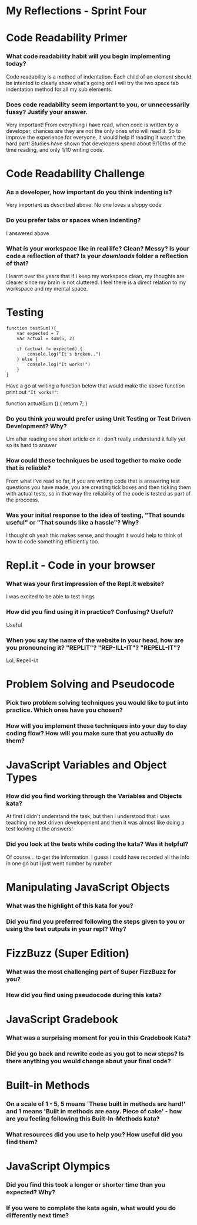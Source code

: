 # My Reflections - Sprint Four 

# Code Readability Primer

### What code readability habit will you begin implementing today?
Code readability is a method of indentation. Each child of an element should be intented to clearly show what's going on!
I will try the two space tab indentation method for all my sub elements. 


### Does code readability seem important to you, or unnecessarily fussy? Justify your answer.
Very important! From everything i have read, when code is written by a developer, chances are they are not the only ones who will read it. So to improve
the experience for everyone, it would help if reading it wasn't the hard part! Studies have shown that developers spend about 9/10ths of the time reading, and only 1/10 writing code. 




# Code Readability Challenge

### As a developer, how important do you think indenting is?

Very important as described above. No one loves a sloppy code 

### Do you prefer tabs or spaces when indenting?

I answered above

### What is your workspace like in real life? Clean? Messy? Is your code a reflection of that? Is your _downloads_ folder a reflection of that?

I learnt over the years that if i keep my workspace clean, my thoughts are clearer since my brain is not cluttered. I feel there is a direct relation to my workspace
and my mental space. 



# Testing

```
function testSum(){
    var expected = 7
    var actual = sum(5, 2)

    if (actual != expected) {
        console.log("It's broken..")
    } else {
        console.log("It works!")
    }
}
```
Have a go at writing a function below that would make the above function print out `"It works!"`: 

function actualSum () {
    return 7;
}


### Do you think you would prefer using Unit Testing or Test Driven Development? Why?

Um after reading one short article on it i don't really understand it fully yet so its hard to answer

### How could these techniques be used together to make code that is reliable?
From what i've read so far, if you are writing code that is answering test questions you have made, you are creating tick boxes and then ticking them with actual tests, so in that way the reliability of the code is tested as part of the proccess. 


### Was your initial response to the idea of testing, "That sounds useful" or "That sounds like a hassle"? Why?
I thought oh yeah this makes sense, and thought it would help to think of how to code something efficiently too. 




# Repl.it - Code in your browser

### What was your first impression of the Repl.it website?
I was excited to be able to test hings


### How did you find using it in practice? Confusing? Useful?


Useful
### When you say the name of the website in your head, how are you pronouncing it? "REPLIT"? "REP-ILL-IT"? "REPELL-IT"?


Lol, Repell-i.t 

# Problem Solving and Pseudocode 

### Pick two problem solving techniques you would like to put into practice. Which ones have you chosen?



### How will you implement these techniques into your day to day coding flow? How will you make sure that you actually do them?






# JavaScript Variables and Object Types

### How did you find working through the Variables and Objects kata?

At first i didn't understand the task, but then i understood that i was teaching me test driven developement and then it was almost like doing a test looking at the answers!

### Did you look at the tests while coding the kata? Was it helpful?
Of course... to get the information. I guess i could have recorded all the info in one go but i just went number by number 




# Manipulating JavaScript Objects

### What was the highlight of this kata for you?



### Did you find you preferred following the steps given to you or using the test outputs in your repl? Why?





# FizzBuzz (Super Edition)

### What was the most challenging part of Super FizzBuzz for you?



### How did you find using pseudocode during this kata?





# JavaScript Gradebook

### What was a surprising moment for you in this Gradebook Kata?



### Did you go back and rewrite code as you got to new steps? Is there anything you would change about your final code?





# Built-in Methods

### On a scale of 1 - 5, 5 means 'These built in methods are hard!' and 1 means 'Built in methods are easy.  Piece of cake' - how are you feeling following this Built-In-Methods kata? 




### What resources did you use to help you? How useful did you find them?






<!-- Stretch Material -->

# JavaScript Olympics

### Did you find this took a longer or shorter time than you expected? Why?



### If you were to complete the kata again, what would you do differently next time?



